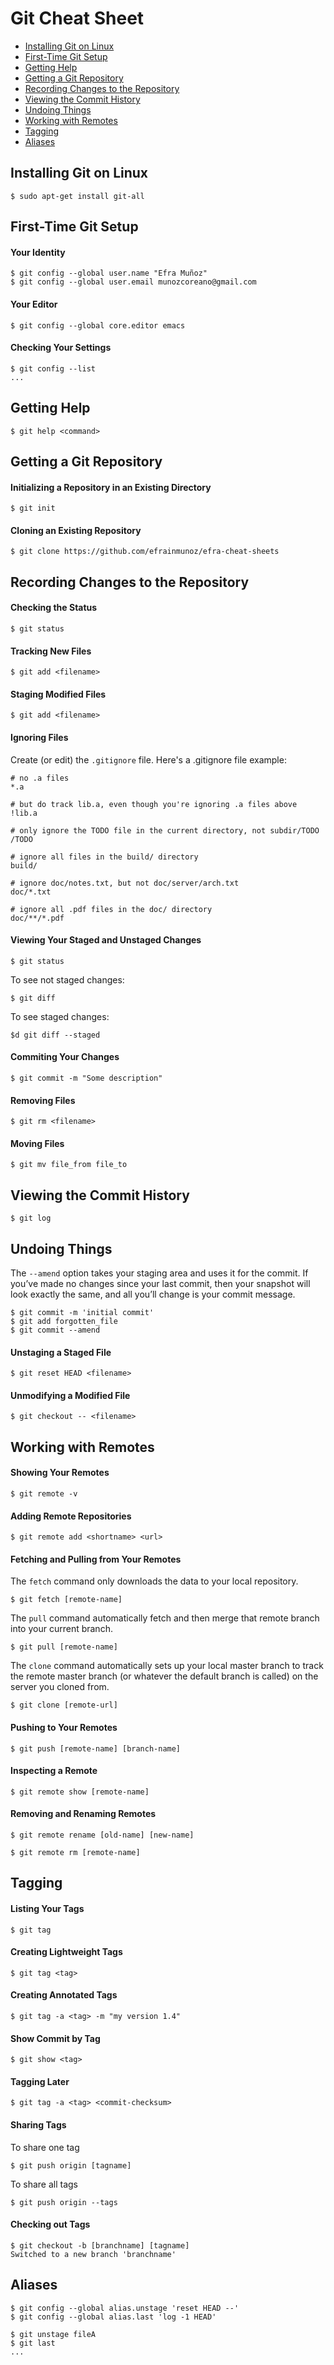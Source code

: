 # Git Cheat Sheet
* [Installing Git on Linux](git.md#installing-git-on-linux)
* [First-Time Git Setup](git.md#first-time-git-setup)
* [Getting Help](git.md#getting-help)
* [Getting a Git Repository](git.md#getting-a-git-repository)
* [Recording Changes to the Repository](git.md#recording-changes-to-the-repository)
* [Viewing the Commit History](git.md#viewing-the-commit-history)
* [Undoing Things](git.md#undoing-things)
* [Working with Remotes](git.md#working-with-remotes)
* [Tagging](git.md#tagging)
* [Aliases](git.md#aliases)

## Installing Git on Linux
```
$ sudo apt-get install git-all
```
## First-Time Git Setup
#### Your Identity
```
$ git config --global user.name "Efra Muñoz"
$ git config --global user.email munozcoreano@gmail.com
```
#### Your Editor
```
$ git config --global core.editor emacs
```
#### Checking Your Settings
```
$ git config --list
...
```
## Getting Help
```
$ git help <command>
```
## Getting a Git Repository
#### Initializing a Repository in an Existing Directory
```
$ git init
```
#### Cloning an Existing Repository
```
$ git clone https://github.com/efrainmunoz/efra-cheat-sheets
```
## Recording Changes to the Repository
#### Checking the Status
```
$ git status
```
#### Tracking New Files
```
$ git add <filename>
```
#### Staging Modified Files
```
$ git add <filename>
````
#### Ignoring Files
Create (or edit) the `.gitignore` file.
Here's a .gitignore file example:
```
# no .a files
*.a

# but do track lib.a, even though you're ignoring .a files above
!lib.a

# only ignore the TODO file in the current directory, not subdir/TODO
/TODO

# ignore all files in the build/ directory
build/

# ignore doc/notes.txt, but not doc/server/arch.txt
doc/*.txt

# ignore all .pdf files in the doc/ directory
doc/**/*.pdf
```
#### Viewing Your Staged and Unstaged Changes
```
$ git status
```
To see not staged changes:
```
$ git diff
```
To see staged changes:
```
$d git diff --staged
```
#### Commiting Your Changes
```
$ git commit -m "Some description"
```
#### Removing Files
```
$ git rm <filename>
```
#### Moving Files
```
$ git mv file_from file_to
```
## Viewing the Commit History
```
$ git log
```
## Undoing Things
The `--amend` option takes your staging area and uses it for the commit. If you’ve made no changes since your last commit, then your snapshot will look exactly the same, and all you’ll change is your commit message.
```
$ git commit -m 'initial commit'
$ git add forgotten_file
$ git commit --amend
```
#### Unstaging a Staged File
```
$ git reset HEAD <filename>
```
#### Unmodifying a Modified File
```
$ git checkout -- <filename>
```
## Working with Remotes
#### Showing Your Remotes
```
$ git remote -v
```
#### Adding Remote Repositories
```
$ git remote add <shortname> <url>
```
#### Fetching and Pulling from Your Remotes
The `fetch` command only downloads the data to your local repository.
```
$ git fetch [remote-name]
```
The `pull` command automatically fetch and then merge that remote branch into your current branch.
```
$ git pull [remote-name]
```
The `clone` command automatically sets up your local master branch to track the remote master branch (or whatever the default branch is called) on the server you cloned from.
```
$ git clone [remote-url]
```
#### Pushing to Your Remotes
```
$ git push [remote-name] [branch-name]
```
#### Inspecting a Remote
```
$ git remote show [remote-name]
```
#### Removing and Renaming Remotes
```
$ git remote rename [old-name] [new-name]
```
```
$ git remote rm [remote-name]
```
## Tagging
#### Listing Your Tags
```
$ git tag
```
#### Creating Lightweight Tags
```
$ git tag <tag>
```
#### Creating Annotated Tags
```
$ git tag -a <tag> -m "my version 1.4"
```
#### Show Commit by Tag
```
$ git show <tag>
```
#### Tagging Later
```
$ git tag -a <tag> <commit-checksum>
```
#### Sharing Tags
To share one tag
```
$ git push origin [tagname]
```
To share all tags
```
$ git push origin --tags
```
#### Checking out Tags
```
$ git checkout -b [branchname] [tagname]
Switched to a new branch 'branchname'
```
## Aliases
```
$ git config --global alias.unstage 'reset HEAD --'
$ git config --global alias.last 'log -1 HEAD'
```
```
$ git unstage fileA
$ git last
...
```
